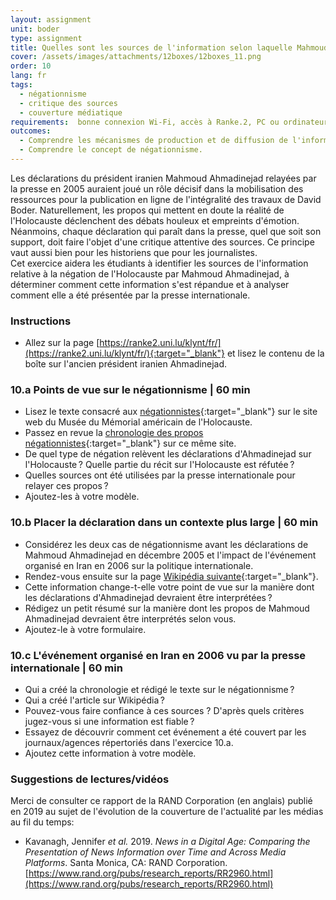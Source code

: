 ```yaml
---
layout: assignment
unit: boder
type: assignment
title: Quelles sont les sources de l'information selon laquelle Mahmoud Ahmadinejad a nié l'existence de l'Holocauste ?  
cover: /assets/images/attachments/12boxes/12boxes_11.png
order: 10
lang: fr
tags: 
  - négationnisme
  - critique des sources
  - couverture médiatique
requirements:  bonne connexion Wi-Fi, accès à Ranke.2, PC ou ordinateur portable, application installée sur le PC ou le portable permettant de visualiser des vidéos
outcomes: 
  - Comprendre les mécanismes de production et de diffusion de l'information à l'ère analogique et à l'ère numérique.
  - Comprendre le concept de négationnisme. 
---
```


Les déclarations du président iranien Mahmoud Ahmadinejad relayées par la presse en 2005 auraient joué un rôle décisif dans la mobilisation des ressources pour la publication en ligne de l'intégralité des travaux de David Boder. Naturellement, les propos qui mettent en doute la réalité de l'Holocauste déclenchent des débats houleux et empreints d'émotion. Néanmoins, chaque déclaration qui paraît dans la presse, quel que soit son support, doit faire l'objet d'une critique attentive des sources. Ce principe vaut aussi bien pour les historiens que pour les journalistes.  
Cet exercice aidera les étudiants à identifier les sources de l'information relative à la négation de l'Holocauste par Mahmoud Ahmadinejad, à déterminer comment cette information s'est répandue et à analyser comment elle a été présentée par la presse internationale.

<!-- more -->

<!-- briefing-student -->

### Instructions
<!-- section-contents -->

- Allez sur la page [https://ranke2.uni.lu/klynt/fr/](https://ranke2.uni.lu/klynt/fr/){:target="_blank"} et lisez le contenu de la boîte sur l'ancien président iranien Ahmadinejad.

<!-- section -->

### 10.a  Points de vue sur le négationnisme | 60 min
<!-- section-contents -->

- Lisez le texte consacré aux [négationnistes](https://www.ushmm.org/wlc/fr/article.php?ModuleId=10007272){:target="_blank"} sur le site web du Musée du Mémorial américain de l'Holocauste.
- Passez en revue la [chronologie des propos négationnistes](https://www.ushmm.org/wlc/fr/article.php?ModuleId=10008003){:target="_blank"} sur ce même site.     
- De quel type de négation relèvent les déclarations d'Ahmadinejad sur l'Holocauste&#x202F;? Quelle partie du récit sur l'Holocauste est réfutée&#x202F;?
- Quelles sources ont été utilisées par la presse internationale pour relayer ces propos&#x202F;?
- Ajoutez-les à votre modèle.

<!-- section -->

### 10.b  Placer la déclaration dans un contexte plus large | 60 min
<!-- section-contents -->

- Considérez les deux cas de négationnisme avant les déclarations de Mahmoud Ahmadinejad en décembre 2005 et l'impact de l'événement organisé en Iran en 2006 sur la politique internationale. 
- Rendez-vous ensuite sur la page [Wikipédia suivante](https://fr.wikipedia.org/wiki/Concours_international_de_caricatures_sur_l%27Holocauste){:target="_blank"}.
- Cette information change-t-elle votre point de vue sur la manière dont les déclarations d'Ahmadinejad devraient être interprétées&#x202F;? 
- Rédigez un petit résumé sur la manière dont les propos de Mahmoud Ahmadinejad devraient être interprétés selon vous.
- Ajoutez-le à votre formulaire.

<!-- section -->

### 10.c  L'événement organisé en Iran en 2006 vu par la presse internationale | 60 min
<!-- section-contents -->

- Qui a créé la chronologie et rédigé le texte sur le négationnisme&#x202F;? 
- Qui a créé l'article sur Wikipédia&#x202F;? 
- Pouvez-vous faire confiance à ces sources ? D'après quels critères jugez-vous si une information est fiable&#x202F;? 
- Essayez de découvrir comment cet événement a été couvert par les journaux/agences répertoriés dans l'exercice 10.a.
- Ajoutez cette information à votre modèle. 

<!-- section -->
 
### Suggestions de lectures/vidéos
<!-- section-contents -->

Merci de consulter ce rapport de la RAND Corporation (en anglais) publié en 2019 au sujet de l'évolution de la couverture de l'actualité par les médias au fil du temps:
- Kavanagh, Jennifer *et al.* 2019. *News in a Digital Age: Comparing the Presentation of News Information over Time and Across Media Platforms*. Santa Monica, CA: RAND Corporation. [https://www.rand.org/pubs/research_reports/RR2960.html](https://www.rand.org/pubs/research_reports/RR2960.html) 

<!-- briefing-teacher -->
